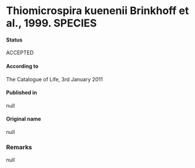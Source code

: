 Thiomicrospira kuenenii Brinkhoff et al., 1999. SPECIES
=======

#### Status
ACCEPTED

#### According to
The Catalogue of Life, 3rd January 2011

#### Published in
null

#### Original name
null

### Remarks
null
